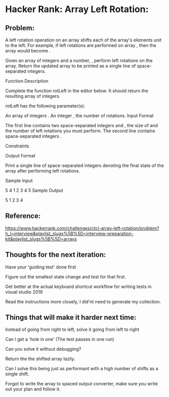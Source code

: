 ﻿# Hacker Rank: Array Left Rotation:

## Problem:

A left rotation operation on an array shifts each of the array's elements  unit to the left. For example, if  left rotations are performed on array , then the array would become .

Given an array  of  integers and a number, , perform  left rotations on the array. Return the updated array to be printed as a single line of space-separated integers.

Function Description

Complete the function rotLeft in the editor below. It should return the resulting array of integers.

rotLeft has the following parameter(s):

An array of integers .
An integer , the number of rotations.
Input Format

The first line contains two space-separated integers  and , the size of  and the number of left rotations you must perform. 
The second line contains  space-separated integers .

Constraints

Output Format

Print a single line of  space-separated integers denoting the final state of the array after performing  left rotations.

Sample Input

5 4
1 2 3 4 5
Sample Output

5 1 2 3 4

## Reference:

https://www.hackerrank.com/challenges/ctci-array-left-rotation/problem?h_l=interview&playlist_slugs%5B%5D=interview-preparation-kit&playlist_slugs%5B%5D=arrays


## Thoughts for the next iteration:

Have your 'guiding test' done first

Figure out the smallest state change and test for that first.

Get better at the actual keyboard shortcut workflow for writing tests in visual studio 2019

Read the instructions more closely, I did'nt need to generate my collection.

## Things that will make it harder next time:

Instead of going from right to left, solve it going from left to right

Can I get a 'hole in one' (The test passes in one run)

Can you solve it without debugging?

Return the the shifted array lazily.

Can I solve this being just as performant with a high number of shifts as a single shift.

Forgot to write the array to spaced output converter, make sure you write out your plan and follow it.

